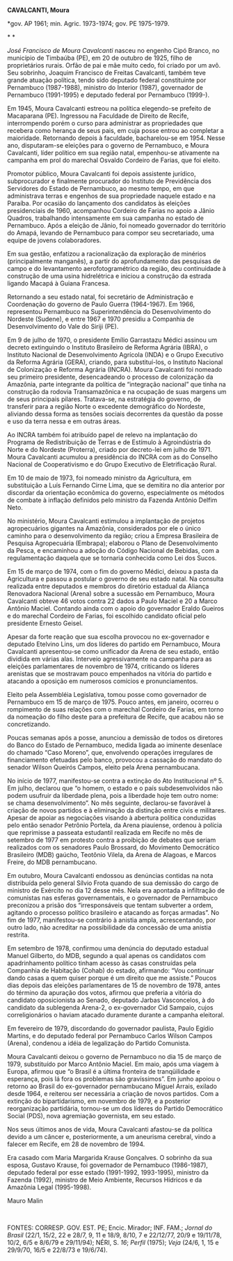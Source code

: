 **CAVALCANTI, Moura**

\*gov. AP 1961; min. Agric. 1973-1974; gov. PE 1975-1979.

* *

*José Francisco de Moura Cavalcanti* nasceu no engenho Cipó Branco, no
município de Timbaúba (PE), em 20 de outubro de 1925, filho de
proprietários rurais. Orfão de pai e mãe muito cedo, foi criado por um
avô. Seu sobrinho, Joaquim Francisco de Freitas Cavalcanti, também teve
grande atuação política, tendo sido deputado federal constituinte por
Pernambuco (1987-1988), ministro do Interior (1987), governador de
Pernambuco (1991-1995) e deputado federal por Pernambuco (1999-).

Em 1945, Moura Cavalcanti estreou na política elegendo-se prefeito de
Macaparana (PE). Ingressou na Faculdade de Direito de Recife,
interrompendo porém o curso para administrar as propriedades que
recebera como herança de seus pais, em cuja posse entrou ao completar a
maioridade. Retornando depois à faculdade, bacharelou-se em 1954. Nesse
ano, disputaram-se eleições para o governo de Pernambuco, e Moura
Cavalcanti, líder político em sua região natal, empenhou-se ativamente
na campanha em prol do marechal Osvaldo Cordeiro de Farias, que foi
eleito.

Promotor público, Moura Cavalcanti foi depois assistente jurídico,
subprocurador e finalmente procurador do Instituto de Previdência dos
Servidores do Estado de Pernambuco, ao mesmo tempo, em que administrava
terras e engenhos de sua propriedade naquele estado e na Paraíba. Por
ocasião do lançamento dos candidatos às eleições presidenciais de 1960,
acompanhou Cordeiro de Farias no apoio a Jânio Quadros, trabalhando
intensamente em sua campanha no estado de Pernambuco. Após a eleição de
Jânio, foi nomeado governador do território do Amapá, levando de
Pernambuco para compor seu secretariado, uma equipe de jovens
colaboradores.

Em sua gestão, enfatizou a racionalização da exploração de minérios
(principalmente manganês), a partir do aprofundamento das pesquisas de
campo e do levantamento aerofotogramétrico da região, deu continuidade à
construção de uma usina hidrelétrica e iniciou a construção da estrada
ligando Macapá à Guiana Francesa.

Retornando a seu estado natal, foi secretário de Administração e
Coordenação do governo de Paulo Guerra (1964-1967). Em 1966, representou
Pernambuco na Superintendência do Desenvolvimento do Nordeste (Sudene),
e entre 1967 e 1970 presidiu a Companhia de Desenvolvimento do Vale do
Siriji (PE).

Em 9 de julho de 1970, o presidente Emílio Garrastazu Médici assinou um
decreto extinguindo o Instituto Brasileiro de Reforma Agrária (IBRA), o
Instituto Nacional de Desenvolvimento Agrícola (INDA) e o Grupo
Executivo da Reforma Agrária (GERA), criando, para substituí-los, o
Instituto Nacional de Colonização e Reforma Agrária (INCRA). Moura
Cavalcanti foi nomeado seu primeiro presidente, desencadeando o processo
de colonização da Amazônia, parte integrante da política de “integração
nacional” que tinha na construção da rodovia Transamazônica e na
ocupação de suas margens um de seus principais pilares. Tratava-se, na
estratégia do governo, de transferir para a região Norte o excedente
demográfico do Nordeste, aliviando dessa forma as tensões sociais
decorrentes da questão da posse e uso da terra nessa e em outras áreas.

Ao INCRA também foi atribuído papel de relevo na implantação do Programa
de Redistribuição de Terras e de Estímulo à Agroindústria do Norte e do
Nordeste (Proterra), criado por decreto-lei em julho de 1971. Moura
Cavalcanti acumulou a presidência do INCRA com as do Conselho Nacional
de Cooperativismo e do Grupo Executivo de Eletrificação Rural.

Em 10 de maio de 1973, foi nomeado ministro da Agricultura, em
substituição a Luís Fernando Cirne Lima, que se demitira no dia anterior
por discordar da orientação econômica do governo, especialmente os
métodos de combate à inflação definidos pelo ministro da Fazenda Antônio
Delfim Neto.

No ministério, Moura Cavalcanti estimulou a implantação de projetos
agropecuários gigantes na Amazônia, considerados por ele o único caminho
para o desenvolvimento da região; criou a Empresa Brasileira de Pesquisa
Agropecuária (Embrapa); elaborou o Plano de Desenvolvimento da Pesca, e
encaminhou a adoção do Código Nacional de Bebidas, com a regulamentação
daquela que se tornaria conhecida como Lei dos Sucos.

Em 15 de março de 1974, com o fim do governo Médici, deixou a pasta da
Agricultura e passou a postular o governo de seu estado natal. Na
consulta realizada entre deputados e membros do diretório estadual da
Aliança Renovadora Nacional (Arena) sobre a sucessão em Pernambuco,
Moura Cavalcanti obteve 46 votos contra 22 dados a Paulo Maciel e 20 a
Marco Antônio Maciel. Contando ainda com o apoio do governador Eraldo
Gueiros e do marechal Cordeiro de Farias, foi escolhido candidato
oficial pelo presidente Ernesto Geisel.

Apesar da forte reação que sua escolha provocou no ex-governador e
deputado Etelvino Lins, um dos líderes do partido em Pernambuco, Moura
Cavalcanti apresentou-se como unificador da Arena de seu estado, então
dividida em várias alas. Interveio agressivamente na campanha para as
eleições parlamentares de novembro de 1974, criticando os líderes
arenistas que se mostravam pouco empenhados na vitória do partido e
atacando a oposição em numerosos comícios e pronunciamentos.

Eleito pela Assembléia Legislativa, tomou posse como governador de
Pernambuco em 15 de março de 1975. Pouco antes, em janeiro, ocorreu o
rompimento de suas relações com o marechal Cordeiro de Farias, em torno
da nomeação do filho deste para a prefeitura de Recife, que acabou não
se concretizando.

Poucas semanas após a posse, anunciou a demissão de todos os diretores
do Banco do Estado de Pernambuco, medida ligada ao iminente desenlace do
chamado “Caso Moreno”, que, envolvendo operações irregulares de
financiamento efetuadas pelo banco, provocou a cassação do mandato do
senador Wilson Queirós Campos, eleito pela Arena pernambucana.

No início de 1977, manifestou-se contra a extinção do Ato Institucional
nº 5. Em julho, declarou que “o homem, o estado e o país
subdesenvolvidos não podem usufruir da liberdade plena, pois a liberdade
hoje tem outro nome: se chama desenvolvimento”. No mês seguinte,
declarou-se favorável à criação de novos partidos e à eliminação da
distinção entre civis e militares. Apesar de apoiar as negociações
visando à abertura política conduzidas pelo então senador Petrônio
Portela, da Arena piauiense, ordenou à polícia que reprimisse a passeata
estudantil realizada em Recife no mês de setembro de 1977 em protesto
contra a proibição de debates que seriam realizados com os senadores
Paulo Brossard, do Movimento Democrático Brasileiro (MDB) gaúcho,
Teotônio Vilela, da Arena de Alagoas, e Marcos Freire, do MDB
pernambucano.

Em outubro, Moura Cavalcanti endossou as denúncias contidas na nota
distribuída pelo general Sílvio Frota quando de sua demissão do cargo de
ministro de Exército no dia 12 desse mês. Nela era apontada a
infiltração de comunistas nas esferas governamentais, e o governador de
Pernambuco preconizou a prisão dos “irresponsáveis que tentam subverter
a ordem, agitando o processo político brasileiro e atacando as forças
armadas”. No fim de 1977, manifestou-se contrário à anistia ampla,
acrescentando, por outro lado, não acreditar na possibilidade da
concessão de uma anistia restrita.

Em setembro de 1978, confirmou uma denúncia do deputado estadual Manuel
Gilberto, do MDB, segundo a qual apenas os candidatos com apadrinhamento
político tinham acesso às casas construídas pela Companhia de Habitação
(Cohab) do estado, afirmando: “Vou continuar dando casas a quem quiser
porque é um direito que me assiste.” Poucos dias depois das eleições
parlamentares de 15 de novembro de 1978, antes do término da apuração
dos votos, afirmou que preferia a vitória do candidato oposicionista ao
Senado, deputado Jarbas Vasconcelos, à do candidato da sublegenda
Arena-2, o ex-governador Cid Sampaio, cujos correligionários o haviam
atacado duramente durante a campanha eleitoral.

Em fevereiro de 1979, discordando do governador paulista, Paulo Egídio
Martins, e do deputado federal por Pernambuco Carlos Wilson Campos
(Arena), condenou a idéia de legalização do Partido Comunista.

Moura Cavalcanti deixou o governo de Pernambuco no dia 15 de março de
1979, substituído por Marco Antônio Maciel. Em maio, após uma viagem à
Europa, afirmou que “o Brasil é a última fronteira de tranqüilidade e
esperança, pois lá fora os problemas são gravíssimos”. Em junho apoiou o
retorno ao Brasil do ex-governador pernambucano Miguel Arrais, exilado
desde 1964, e reiterou ser necessária a criação de novos partidos. Com a
extinção do bipartidarismo, em novembro de 1979, e a posterior
reorganização partidária, tornou-se um dos líderes do Partido
Democrático Social (PDS), nova agremiação governista, em seu estado.

Nos seus últimos anos de vida, Moura Cavalcanti afastou-se da política
devido a um câncer e, posteriormente, a um aneurisma cerebral, vindo a
falecer em Recife, em 28 de novembro de 1994.

Era casado com Maria Margarida Krause Gonçalves. O sobrinho da sua
esposa, Gustavo Krause, foi governador de Pernambuco (1986-1987),
deputado federal por esse estado (1991-1992, 1993-1995), ministro da
Fazenda (1992), ministro de Meio Ambiente, Recursos Hídricos e da
Amazônia Legal (1995-1998).

Mauro Malin

 

FONTES: CORRESP. GOV. EST. PE; Encic. Mirador; INF. FAM.; *Jornal do
Brasil* (22/1, 15/2, 22 e 28/7, 9, 11 e 18/9, 8/10, 7 e 22/12/77, 20/9 e
19/11/78, 10/2, 6/5 e 8/6/79 e 29/11/94); NÉRI, S. *16*; *Perfil*
(1975); *Veja* (24/6, 1, 15 e 29/9/70, 16/5 e 22/8/73 e 19/6/74).

 
